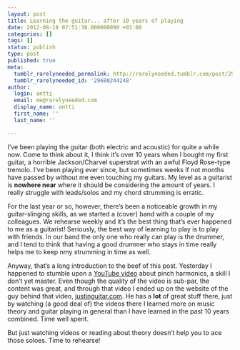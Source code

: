 ```yaml
---
layout: post
title: Learning the guitar... after 10 years of playing
date: 2012-08-18 07:51:38.000000000 +03:00
categories: []
tags: []
status: publish
type: post
published: true
meta:
  tumblr_rarelyneeded_permalink: http://rarelyneeded.tumblr.com/post/29680244248/learning-the-guitar-after-10-years-of-playing
  tumblr_rarelyneeded_id: '29680244248'
author:
  login: antti
  email: me@rarelyneeded.com
  display_name: antti
  first_name: ''
  last_name: ''

---
```

I&#8217;ve been playing the guitar (both electric and acoustic) for quite a while now. Come to think about it, I think it&#8217;s over 10 years when I bought my first guitar, a horrible Jackson/Charvel superstrat with an awful Floyd Rose-type tremolo. I&#8217;ve been playing ever since, but sometimes weeks if not months have passed by without me even touching my guitars. My level as a guitarist is <strong>nowhere near</strong> where it should be considering the amount of years. I really struggle with leads/solos and my chord strumming is erratic.

For the last year or so, however, there&#8217;s been a noticeable growth in my guitar-slinging skills, as we started a (cover) band with a couple of my colleagues. We rehearse weekly and it&#8217;s the best thing that&#8217;s ever happened to me as a guitarist! Seriously, the best way of learning to play is to play with friends. In our band the only one who really can play is the drummer, and I tend to think that having a good drummer who stays in time really helps me to keep nmy strumming in time as well.

Anyway, that&#8217;s a long introduction to the beef of this post. Yesterday I happened to stumble upon a <a href="http://www.youtube.com/watch?v=5I5O8P-r5Rk">YouTube video</a> about pinch harmonics, a skill I don&#8217;t yet master. Even though the quality of the video is sub-par, the content was great, and through that video I ended up on the website of the guy behind that video, <a href="http://justinguitar.com/">justinguitar.com</a>. He has a <strong>lot</strong> of great stuff there, just by watching (a good deal of) the videos there I learned more on music theory and guitar playing in general than I have learned in the past 10 years combined. Time well spent.

But just watching videos or reading about theory doesn&#8217;t help you to ace those soloes. Time to rehearse!


